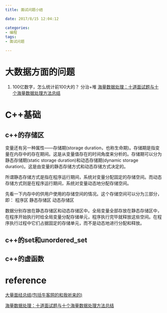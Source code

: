 ```yaml
---
title: 面试问题小结

date: 2017/8/15 12:04:12

categories:
- 编程
tags:
- 面试问题

---
```


# 大数据方面的问题
1. 100亿数字，怎么统计前100大的？
分治+堆
[海量数据处理：十道面试题与十个海量数据处理方法总结](http://blog.csdn.net/v_july_v/article/details/6279498)

# C++基础
## c++的存储区
变量还有另一种属性——存储期(storage duration，也称生命期)。存储期是指变量在内存中的存在期间。这是从变量值存在的时间角度来分析的。存储期可以分为静态存储期(static storage duration)和动态存储期(dynamic storage duration)。这是由变量的静态存储方式和动态存储方式决定的。

所谓静态存储方式是指在程序运行期间，系统对变量分配固定的存储空间。而动态存储方式则是在程序运行期间，系统对变量动态地分配存储空间。

先看一下内存中的供用户使用的存储空间的情况。这个存储空间可以分为三部分，即：
程序区
静态存储区
动态存储区

数据分别存放在静态存储区和动态存储区中。全局变量全部存放在静态存储区中，在程序开始执行时给全局变量分配存储单元，程序执行完毕就释放这些空间。在程序执行过程中它们占据固定的存储单元，而不是动态地进行分配和释放。


## c++的set和unordered_set



## c++的虚函数 







# reference

[大量面经总结(包括牛客网的和我听来的)](https://www.nowcoder.com/discuss/33737?type=0&order=0&pos=213&page=2)

[海量数据处理：十道面试题与十个海量数据处理方法总结](http://blog.csdn.net/v_july_v/article/details/6279498)